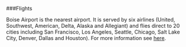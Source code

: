 ###Flights

Boise Airport is the nearest airport. It is served by six airlines (United, Southwest, American, Delta, Alaska and Allegiant)
and flies direct to 20 cities including San Francisco, Los Angeles, Seattle, Chicago, Salt Lake City, Denver, Dallas and 
Houston). For more information see [here](http://www.iflyboise.com/travel-planner/nonstop-destinations/).

